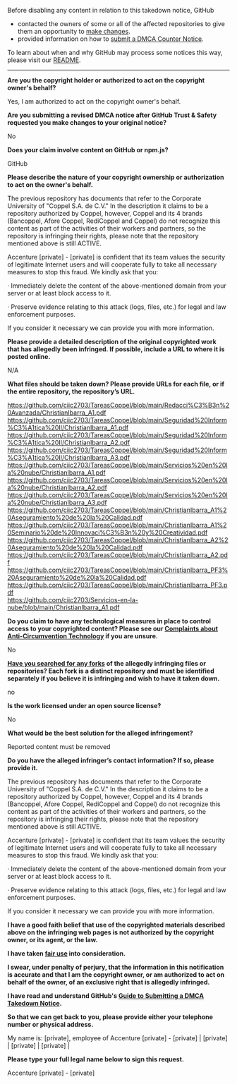 Before disabling any content in relation to this takedown notice, GitHub
- contacted the owners of some or all of the affected repositories to give them an opportunity to [make changes](https://docs.github.com/en/github/site-policy/dmca-takedown-policy#a-how-does-this-actually-work).
- provided information on how to [submit a DMCA Counter Notice](https://docs.github.com/en/articles/guide-to-submitting-a-dmca-counter-notice).

To learn about when and why GitHub may process some notices this way, please visit our [README](https://github.com/github/dmca/blob/master/README.md#anatomy-of-a-takedown-notice).

---

**Are you the copyright holder or authorized to act on the copyright owner's behalf?**

Yes, I am authorized to act on the copyright owner's behalf.

**Are you submitting a revised DMCA notice after GitHub Trust & Safety requested you make changes to your original notice?**

No

**Does your claim involve content on GitHub or npm.js?**

GitHub

**Please describe the nature of your copyright ownership or authorization to act on the owner's behalf.**

The previous repository has documents that refer to the Corporate University of "Coppel S.A. de C.V." In the description it claims to be a repository authorized by Coppel, however, Coppel and its 4 brands (Bancoppel, Afore Coppel, RediCoppel and Coppel) do not recognize this content as part of the activities of their workers and partners, so the repository is infringing their rights, please note that the repository mentioned above is still ACTIVE.

Accenture [private] - [private] is confident that its team values ​​the security of legitimate Internet users and will cooperate fully to take all necessary measures to stop this fraud. We kindly ask that you:

· Immediately delete the content of the above-mentioned domain from your server or at least block access to it.

· Preserve evidence relating to this attack (logs, files, etc.) for legal and law enforcement purposes.

If you consider it necessary we can provide you with more information.

**Please provide a detailed description of the original copyrighted work that has allegedly been infringed. If possible, include a URL to where it is posted online.**

N/A

**What files should be taken down? Please provide URLs for each file, or if the entire repository, the repository’s URL.**

https://github.com/ciic2703/TareasCoppel/blob/main/Redacci%C3%B3n%20Avanzada/ChristianIbarra_A1.pdf  
https://github.com/ciic2703/TareasCoppel/blob/main/Seguridad%20Inform%C3%A1tica%20II/ChristianIbarra_A1.pdf  https://github.com/ciic2703/TareasCoppel/blob/main/Seguridad%20Inform%C3%A1tica%20II/ChristianIbarra_A2.pdf  
https://github.com/ciic2703/TareasCoppel/blob/main/Seguridad%20Inform%C3%A1tica%20II/ChristianIbarra_A3.pdf  
https://github.com/ciic2703/TareasCoppel/blob/main/Servicios%20en%20la%20nube/ChristianIbarra_A1.pdf  
https://github.com/ciic2703/TareasCoppel/blob/main/Servicios%20en%20la%20nube/ChristianIbarra_A2.pdf  
https://github.com/ciic2703/TareasCoppel/blob/main/Servicios%20en%20la%20nube/ChristianIbarra_A3.pdf  
https://github.com/ciic2703/TareasCoppel/blob/main/ChristianIbarra_A1%20Aseguramiento%20de%20la%20Calidad.pdf  
https://github.com/ciic2703/TareasCoppel/blob/main/ChristianIbarra_A1%20Seminario%20de%20Innovaci%C3%B3n%20y%20Creatividad.pdf  
https://github.com/ciic2703/TareasCoppel/blob/main/ChristianIbarra_A2%20Aseguramiento%20de%20la%20Calidad.pdf  
https://github.com/ciic2703/TareasCoppel/blob/main/ChristianIbarra_A2.pdf  
https://github.com/ciic2703/TareasCoppel/blob/main/ChristianIbarra_PF3%20Aseguramiento%20de%20la%20Calidad.pdf  
https://github.com/ciic2703/TareasCoppel/blob/main/ChristianIbarra_PF3.pdf  
https://github.com/ciic2703/Servicios-en-la-nube/blob/main/ChristianIbarra_A1.pdf

**Do you claim to have any technological measures in place to control access to your copyrighted content? Please see our <a href="https://docs.github.com/articles/guide-to-submitting-a-dmca-takedown-notice#complaints-about-anti-circumvention-technology">Complaints about Anti-Circumvention Technology</a> if you are unsure.**

No

**<a href="https://docs.github.com/articles/dmca-takedown-policy#b-what-about-forks-or-whats-a-fork">Have you searched for any forks</a> of the allegedly infringing files or repositories? Each fork is a distinct repository and must be identified separately if you believe it is infringing and wish to have it taken down.**

no

**Is the work licensed under an open source license?**

No

**What would be the best solution for the alleged infringement?**

Reported content must be removed

**Do you have the alleged infringer’s contact information? If so, please provide it.**

The previous repository has documents that refer to the Corporate University of "Coppel S.A. de C.V." In the description it claims to be a repository authorized by Coppel, however, Coppel and its 4 brands (Bancoppel, Afore Coppel, RediCoppel and Coppel) do not recognize this content as part of the activities of their workers and partners, so the repository is infringing their rights, please note that the repository mentioned above is still ACTIVE.

Accenture [private] - [private] is confident that its team values ​​the security of legitimate Internet users and will cooperate fully to take all necessary measures to stop this fraud. We kindly ask that you:

· Immediately delete the content of the above-mentioned domain from your server or at least block access to it.

· Preserve evidence relating to this attack (logs, files, etc.) for legal and law enforcement purposes.

If you consider it necessary we can provide you with more information.

**I have a good faith belief that use of the copyrighted materials described above on the infringing web pages is not authorized by the copyright owner, or its agent, or the law.**

**I have taken <a href="https://www.lumendatabase.org/topics/22">fair use</a> into consideration.**

**I swear, under penalty of perjury, that the information in this notification is accurate and that I am the copyright owner, or am authorized to act on behalf of the owner, of an exclusive right that is allegedly infringed.**

**I have read and understand GitHub's <a href="https://docs.github.com/articles/guide-to-submitting-a-dmca-takedown-notice/">Guide to Submitting a DMCA Takedown Notice</a>.**

**So that we can get back to you, please provide either your telephone number or physical address.**

My name is: [private], employee of Accenture [private] - [private] | [private] | [private] | [private] |

**Please type your full legal name below to sign this request.**

Accenture [private] - [private]
